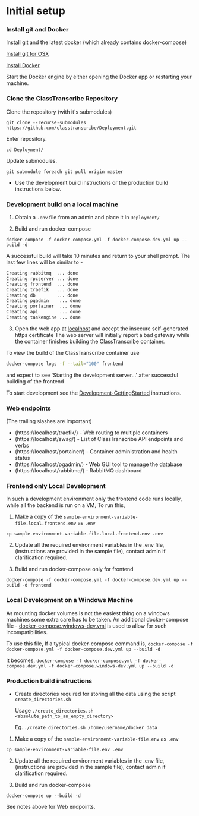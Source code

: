 # Initial setup

 ### Install git and Docker

Install git and the latest docker (which already contains docker-compose)

   [Install git for OSX](https://git-scm.com/book/en/v2/Getting-Started-Installing-Git)
   
   [Install Docker](https://www.docker.com/products/docker-desktop)
   
   Start the Docker engine by either opening the Docker app or restarting your machine.
      
### Clone the ClassTranscribe Repository

Clone the repository (with it's submodules)

  `git clone --recurse-submodules https://github.com/classtranscribe/Deployment.git`
  
Enter repository.

  `cd Deployment/`
  
Update submodules.

  `git submodule foreach git pull origin master`

* Use the development build instructions or the production build instructions below.
  
### Development build on a local machine

1. Obtain a `.env` file from an admin and place it in `Deployment/`

2. Build and run docker-compose

  `docker-compose -f docker-compose.yml -f docker-compose.dev.yml up --build -d`

A successful build will take 10 minutes and return to your shell prompt. The last few lines will be similar to -

````sh
Creating rabbitmq  ... done
Creating rpcserver ... done
Creating frontend  ... done
Creating traefik   ... done
Creating db        ... done
Creating pgadmin    ... done
Creating portainer  ... done
Creating api        ... done
Creating taskengine ... done
````

3. Open the web app at [localhost](https://localhost) and accept the insecure self-generated https certificate
The web server will initially report a bad gateway while the container finishes building the ClassTranscribe container.

To view the build of the ClassTranscribe container use
```sh
docker-compose logs -f --tail="100" frontend
```

and expect to see 'Starting the development server...' after successful building of the frontend

To start development see the [Development-GettingStarted](./Development-GettingStarted.md) instructions.

### Web endpoints

(The trailing slashes are important)
* (https://localhost/traefik/) - Web routing to multiple containers
* (https://localhost/swag/) - List of ClassTranscribe API endpoints and verbs
* (https://localhost/portainer/) - Container administration and health status
* (https://localhost/pgadmin/) - Web GUI tool to manage the database
* (https://localhost/rabbitmq/) - RabbitMQ dashboard

### Frontend only Local Development

In such a development environment only the frontend code runs locally, while all the backend is run on a VM,
To run this, 
1. Make a copy of the `sample-environment-variable-file.local.frontend.env` as `.env`

  `cp sample-environment-variable-file.local.frontend.env .env`
  
2. Update all the required environment variables in the .env file, (instructions are provided in the sample file), contact admin if clarification required.

3. Build and run docker-compose only for frontend

  `docker-compose -f docker-compose.yml -f docker-compose.dev.yml up --build -d frontend`

### Local Development on a Windows Machine

As mounting docker volumes is not the easiest thing on a windows machines some extra care has to be taken. An additional docker-compose file - [docker-compose.windows-dev.yml](docker-compose.windows-dev.yml) is used to allow for such incompatibilities.

To use this file,
If a typical docker-compose command is,
`docker-compose -f docker-compose.yml -f docker-compose.dev.yml up --build -d`

It becomes,
`docker-compose -f docker-compose.yml -f docker-compose.dev.yml -f docker-compose.windows-dev.yml up --build -d`

### Production build instructions

* Create directories required for storing all the data using the script `create_directories.sh`

  Usage `./create_directories.sh <absolute_path_to_an_empty_directory>`
  
  Eg. `./create_directories.sh /home/username/docker_data`


1. Make a copy of the `sample-environment-variable-file.env` as `.env`

  `cp sample-environment-variable-file.env .env`
  
2. Update all the required environment variables in the .env file, (instructions are provided in the sample file), contact admin if clarification required.

3. Build and run docker-compose

  `docker-compose up --build -d`
  
  See notes above for Web endpoints.
  
